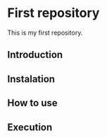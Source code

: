 # First repository
This is my first repository.

## Introduction

## Instalation

## How to use

## Execution
